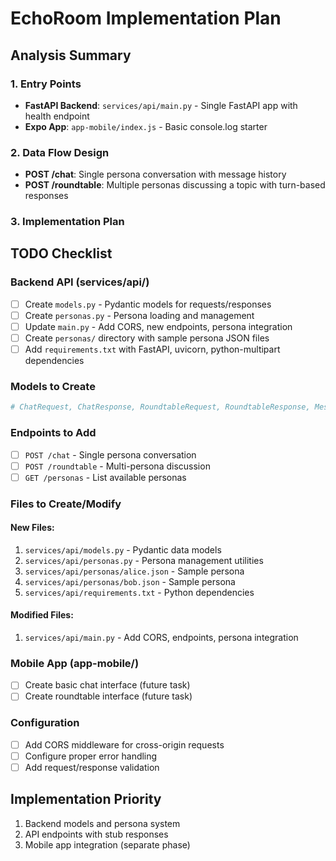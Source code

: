 # EchoRoom Implementation Plan

## Analysis Summary

### 1. Entry Points
- **FastAPI Backend**: `services/api/main.py` - Single FastAPI app with health endpoint
- **Expo App**: `app-mobile/index.js` - Basic console.log starter

### 2. Data Flow Design
- **POST /chat**: Single persona conversation with message history
- **POST /roundtable**: Multiple personas discussing a topic with turn-based responses

### 3. Implementation Plan

## TODO Checklist

### Backend API (services/api/)
- [ ] Create `models.py` - Pydantic models for requests/responses
- [ ] Create `personas.py` - Persona loading and management
- [ ] Update `main.py` - Add CORS, new endpoints, persona integration
- [ ] Create `personas/` directory with sample persona JSON files
- [ ] Add `requirements.txt` with FastAPI, uvicorn, python-multipart dependencies

### Models to Create
```python
# ChatRequest, ChatResponse, RoundtableRequest, RoundtableResponse, Message, Persona
```

### Endpoints to Add
- [ ] `POST /chat` - Single persona conversation
- [ ] `POST /roundtable` - Multi-persona discussion
- [ ] `GET /personas` - List available personas

### Files to Create/Modify

#### New Files:
1. `services/api/models.py` - Pydantic data models
2. `services/api/personas.py` - Persona management utilities  
3. `services/api/personas/alice.json` - Sample persona
4. `services/api/personas/bob.json` - Sample persona
5. `services/api/requirements.txt` - Python dependencies

#### Modified Files:
1. `services/api/main.py` - Add CORS, endpoints, persona integration

### Mobile App (app-mobile/)
- [ ] Create basic chat interface (future task)
- [ ] Create roundtable interface (future task)

### Configuration
- [ ] Add CORS middleware for cross-origin requests
- [ ] Configure proper error handling
- [ ] Add request/response validation

## Implementation Priority
1. Backend models and persona system
2. API endpoints with stub responses
3. Mobile app integration (separate phase)